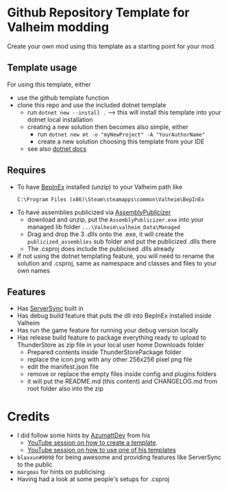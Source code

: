 # Github Repository Template for Valheim modding

Create your own mod using this template as a starting point for your mod.

## Template usage

For using this template, either

* use the github template function
* clone this repo and use the included dotnet template
    * run `dotnet new --install .` --> this will install this template into your dotnet local installation
    * creating a new solution then becomes also simple, either
        * run `dotnet new mt -o "myNewProject" -A "YourAuthorName"`
        * create a new solution choosing this template from your IDE
    * see also [dotnet docs](https://learn.microsoft.com/en-us/dotnet/core/tools/custom-templates)

## Requires

* To have [BepInEx](https://valheim.thunderstore.io/package/denikson/BepInExPack_Valheim/) installed (unzip) to your
  Valheim path like
  ```
  C:\Program Files (x86)\Steam\steamapps\common\Valheim\BepInEx
  ```
* To have assemblies publicized via [AssemblyPublicizer](https://github.com/CabbageCrow/AssemblyPublicizer)
    * download and unzip, put the `AssemblyPublicizer.exe` into your managed lib
      folder `...\Valheim\valheim_Data\Managed`
    * Drag and drop the 3 .dlls onto the .exe, it will create the `publicized_assemblies` sub folder and put the
      publicized .dlls there
    * The .csproj does include the publicised .dlls already
* If not using the dotnet templating feature, you will need to rename the solution and .csproj, same as namespace and
  classes and files to your own names

## Features

* Has [ServerSync](https://github.com/blaxxun-boop/ServerSync) built in
* Has debug build feature that puts the dll into BepInEx installed inside Valheim
* Has run the game feature for running your debug version locally
* Has release build feature to package everything ready to upload to ThunderStore as zip file in your local user home
  Downloads folder
    * Prepared contents inside ThunderStorePackage folder
    * replace the icon.png with any other 256x256 pixel png file
    * edit the manifest.json file
    * remove or replace the empty files inside config and plugins folders
    * it will put the README.md (this content) and CHANGELOG.md from root folder also into the zip

# Credits

* I did follow some hints by [AzumattDev](https://github.com/AzumattDev) from his
    * [YouTube session on how to create a template](https://www.youtube.com/watch?v=gSL31r2AgrI).
    * [YouTube session on how to use one of his templates](https://www.youtube.com/watch?v=ws7Lq8tRWlI)
* `blaxxun#9098` for being awesome and providing features like ServerSync to the public
* `margmas` for hints on publicising
* Having had a look at some people's setups for .csproj
